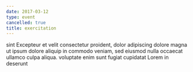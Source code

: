 ```yaml
---
date: 2017-03-12
type: event
cancelled: true
title: exercitation
---
```

sint Excepteur et velit consectetur proident, dolor adipiscing dolore magna ut ipsum dolore aliquip in commodo veniam, sed eiusmod nulla occaecat ullamco culpa aliqua. voluptate enim sunt fugiat cupidatat Lorem in deserunt